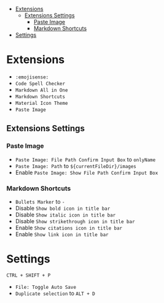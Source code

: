 - [Extensions](#extensions)
  - [Extensions Settings](#extensions-settings)
    - [Paste Image](#paste-image)
    - [Markdown Shortcuts](#markdown-shortcuts)
- [Settings](#settings)

# Extensions

- `:emojisense:`
- `Code Spell Checker`
- `Markdown All in One`
- `Markdown Shortcuts`
- `Material Icon Theme`
- `Paste Image`

## Extensions Settings

### Paste Image

- `Paste Image: File Path Confirm Input Box` to `onlyName`
- `Paste Image: Path` to `${currentFileDir}/images`
- Enable `Paste Image: Show File Path Confirm Input Box`

### Markdown Shortcuts

- `Bullets Marker` to `-`
- Disable `Show bold icon in title bar`
- Disable `Show italic icon in title bar`
- Disable `Show strikethrough icon in title bar`
- Enable `Show citations icon in title bar`
- Enable `Show link icon in title bar`

# Settings

`CTRL + SHIFT + P`

- `File: Toggle Auto Save`
- `Duplicate selection` to `ALT + D`